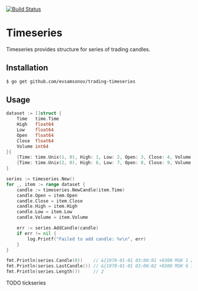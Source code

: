 [![Build Status](https://travis-ci.org/evsamsonov/trading-timeseries.svg?branch=master)](https://travis-ci.org/evsamsonov/trading-timeseries)

# Timeseries

Timeseries provides structure for series of trading candles. 

## Installation

```sh
$ go get github.com/evsamsonov/trading-timeseries
```

## Usage


```go
dataset := []struct {
    Time   time.Time
    High   float64
    Low    float64
    Open   float64
    Close  float64
    Volume int64
}{
    {Time: time.Unix(1, 0), High: 1, Low: 2, Open: 3, Close: 4, Volume: 5},
    {Time: time.Unix(2, 0), High: 6, Low: 7, Open: 8, Close: 9, Volume: 10},
}

series := timeseries.New()
for _, item := range dataset {
    candle := timeseries.NewCandle(item.Time)
    candle.Open = item.Open
    candle.Close = item.Close
    candle.High = item.High
    candle.Low = item.Low
    candle.Volume = item.Volume

    err := series.AddCandle(candle)
    if err != nil {
        log.Printf("Failed to add candle: %v\n", err)
    }
}

fmt.Println(series.Candle(0))    // &{1970-01-01 03:00:01 +0300 MSK 1 2 3 4 5}
fmt.Println(series.LastCandle()) // &{1970-01-01 03:00:02 +0300 MSK 6 7 8 9 10}
fmt.Println(series.Length())     // 2
```

TODO 
tickseries
